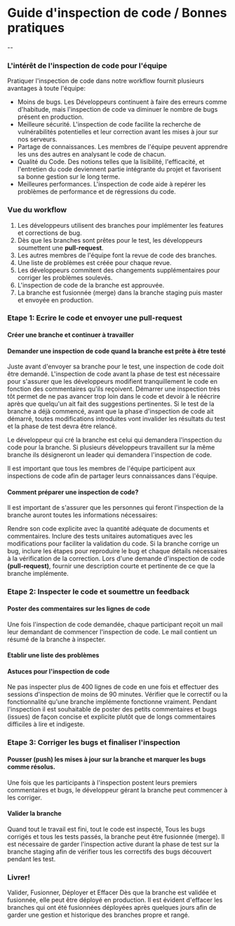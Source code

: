 # Guide d'inspection de code / Bonnes pratiques
--
### L'intérêt de l'inspection de code pour l'équipe

Pratiquer l'inspection de code dans notre workflow fournit plusieurs avantages à toute l'équipe:
* Moins de bugs. Les Développeurs continuent à faire des erreurs comme d'habitude, mais l'inspection de code va diminuer le nombre de bugs présent en production.
* Meilleure sécurité. L'inspection de code facilite la recherche de vulnérabilités potentielles et leur correction avant les mises à jour sur nos serveurs.
* Partage de connaissances. Les membres de l'équipe peuvent apprendre les uns des autres en analysant le code de chacun.
* Qualité du Code. Des notions telles que la lisibilité, l'efficacité, et l'entretien du code deviennent partie intégrante du projet et favorisent sa bonne gestion sur le long terme.
* Meilleures performances. L'inspection de code aide à repérer les problèmes de performance et de régressions du code.

### Vue du workflow
1. Les développeurs utilisent des branches pour implémenter les features et corrections de bug.
1. Dès que les branches sont prêtes pour le test, les développeurs soumettent une **pull-request**.
1. Les autres membres de l'équipe font la revue de code des branches.
1. Une liste de problèmes est créée pour chaque revue.
1. Les développeurs commitent  des changements supplémentaires pour corriger les problèmes soulevés.
1. L'inspection de code de la branche est approuvée.
1. La branche est fusionnée (merge) dans la branche staging puis master et envoyée en production.

### Etape 1: Ecrire le code et envoyer une pull-request
#### Créer une branche et continuer à travailler


#### Demander une inspection de code quand la branche est prête à être testé
Juste avant d'envoyer sa branche pour le test, une inspection de code doit être demandé. L'inspection de code avant la phase de test est nécessaire pour s'assurer que les développeurs modifient tranquillement le code en fonction des commentaires qu'ils reçoivent.
Démarrer une inspection très tôt permet de ne pas avancer trop loin dans le code et devoir à le réécrire après que quelqu'un ait fait des suggestions pertinentes. Si le test de la branche a déjà commencé, avant que la phase d'inspection de code ait démarré, toutes modifications introduites vont invalider les résultats du test et la phase de test devra être relancé.

Le développeur qui cré la branche est celui qui demandera l'inspection du code pour la branche. Si plusieurs développeurs travaillent sur la même branche ils désigneront un leader qui demandera l'inspection de code.

Il est important que tous les membres de l'équipe participent aux inspections de code afin de partager leurs connaissances dans l'équipe.

#### Comment préparer une inspection de code?
Il est important de s'assurer que les personnes qui feront l'inspection de la branche auront toutes les informations nécessaires:

Rendre son code explicite avec la quantité adéquate de documents et commentaires.
Inclure des tests unitaires automatiques avec les modifications pour faciliter la validation du code.
Si la branche corrige un bug, inclure les étapes pour reproduire le bug et chaque détails nécessaires à la vérification de la correction.
Lors d'une demande d'inspection de code **(pull-request)**, fournir une description courte et pertinente de ce que la branche implémente.

### Etape 2: Inspecter le code et soumettre un feedback
#### Poster des commentaires sur les lignes de code
Une fois l'inspection de code demandée, chaque participant reçoit un mail leur demandant de commencer l'inspection de code. Le mail contient un résumé de la branche à inspecter.
#### Etablir une liste des problèmes



#### Astuces pour l'inspection de code
Ne pas inspecter plus de 400 lignes de code en une fois et effectuer des sessions d'inspection de moins de 90 minutes.
Vérifier que le correctif ou la fonctionnalité qu'une branche implémente fonctionne vraiment.
Pendant l'inspection il est souhaitable de poster des petits commentaires et bugs (issues) de façon concise et explicite plutôt que de longs commentaires difficiles à lire et indigeste.

### Etape 3: Corriger les bugs et finaliser l'inspection
#### Pousser (push) les mises à jour  sur la branche et marquer les bugs comme résolus.
Une fois que les participants à l'inspection postent leurs premiers commentaires et bugs, le développeur gérant la branche peut commencer à les corriger.

#### Valider la branche
Quand tout le travail est fini, tout le code est inspecté, Tous les bugs corrigés et tous les tests passés, la branche peut être fusionnée (merge). Il est nécessaire de garder l'inspection active durant la phase de test sur la branche staging afin de vérifier tous les correctifs des bugs découvert pendant les test.

### Livrer!
Valider, Fusionner, Déployer et Effacer
Dès que la branche est validée et fusionnée, elle peut être déployé en production. Il est évident d'effacer les branches qui ont été fusionnées déployées après quelques jours afin de garder une gestion et historique des branches propre et rangé.